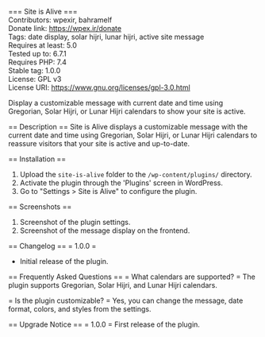 === Site is Alive ===  
Contributors: wpexir, bahramelf  
Donate link: https://wpex.ir/donate  
Tags: date display, solar hijri, lunar hijri, active site message  
Requires at least: 5.0  
Tested up to: 6.7.1  
Requires PHP: 7.4  
Stable tag: 1.0.0  
License: GPL v3  
License URI: https://www.gnu.org/licenses/gpl-3.0.html  

Display a customizable message with current date and time using Gregorian, Solar Hijri, or Lunar Hijri calendars to show your site is active.

== Description ==
Site is Alive displays a customizable message with the current date and time using Gregorian, Solar Hijri, or Lunar Hijri calendars to reassure visitors that your site is active and up-to-date.

== Installation ==
1. Upload the `site-is-alive` folder to the `/wp-content/plugins/` directory.
2. Activate the plugin through the 'Plugins' screen in WordPress.
3. Go to "Settings > Site is Alive" to configure the plugin.

== Screenshots ==
1. Screenshot of the plugin settings.
2. Screenshot of the message display on the frontend.

== Changelog ==
= 1.0.0 =
* Initial release of the plugin.

== Frequently Asked Questions ==
= What calendars are supported? =
The plugin supports Gregorian, Solar Hijri, and Lunar Hijri calendars.

= Is the plugin customizable? =
Yes, you can change the message, date format, colors, and styles from the settings.

== Upgrade Notice ==
= 1.0.0 =
First release of the plugin.
